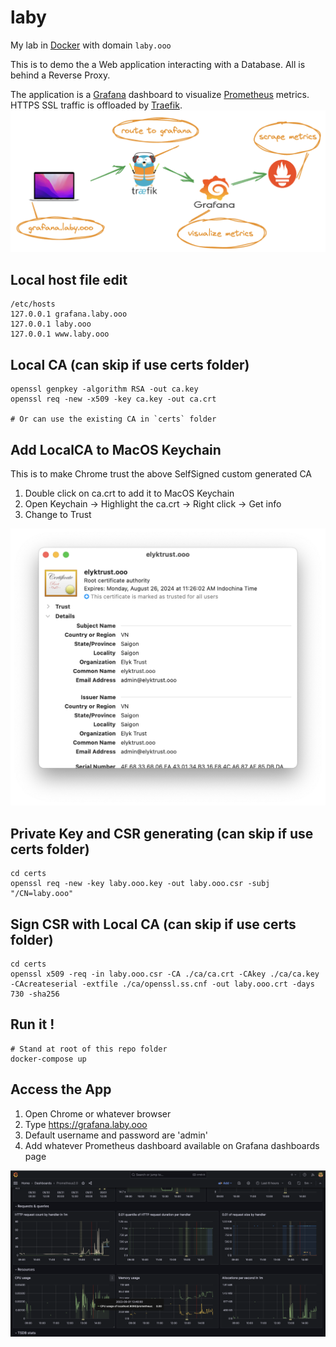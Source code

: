 # laby
My lab in [Docker](https://www.docker.com/) with domain `laby.ooo`

This is to demo the a Web application interacting with a Database. All is behind a Reverse Proxy.

The application is a [Grafana](https://grafana.com/) dashboard to visualize [Prometheus](https://prometheus.io/) metrics. HTTPS SSL traffic is offloaded by [Traefik](https://traefik.io/).
![Alt text](resources/image.png)

## Local host file edit
```
/etc/hosts
127.0.0.1 grafana.laby.ooo
127.0.0.1 laby.ooo
127.0.0.1 www.laby.ooo
```

## Local CA (can skip if use certs folder)
```
openssl genpkey -algorithm RSA -out ca.key
openssl req -new -x509 -key ca.key -out ca.crt

# Or can use the existing CA in `certs` folder
```

## Add LocalCA to MacOS Keychain
This is to make Chrome trust the above SelfSigned custom generated CA

1. Double click on ca.crt to add it to MacOS Keychain
2. Open Keychain -> Highlight the ca.crt -> Right click -> Get info
3. Change to Trust

![Alt text](resources/image-1.png)

## Private Key and CSR generating (can skip if use certs folder)
```
cd certs
openssl req -new -key laby.ooo.key -out laby.ooo.csr -subj "/CN=laby.ooo"
```

## Sign CSR with Local CA (can skip if use certs folder)
```
cd certs
openssl x509 -req -in laby.ooo.csr -CA ./ca/ca.crt -CAkey ./ca/ca.key -CAcreateserial -extfile ./ca/openssl.ss.cnf -out laby.ooo.crt -days 730 -sha256
```

## Run it !
```
# Stand at root of this repo folder
docker-compose up
```

## Access the App
1. Open Chrome or whatever browser
2. Type https://grafana.laby.ooo
3. Default username and password are 'admin'
4. Add whatever Prometheus dashboard available on Grafana dashboards page

![Alt text](resources/image-2.png)
